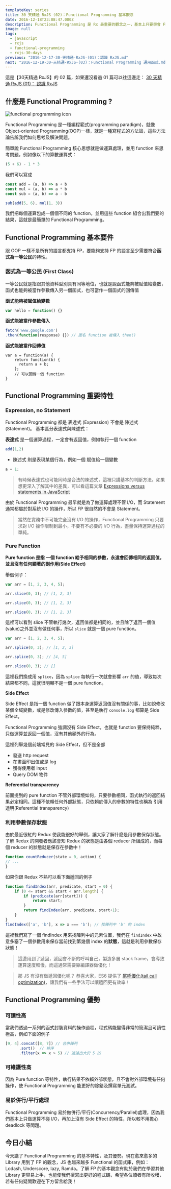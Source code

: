```yaml
---
templateKey: series
title: 30 天精通 RxJS (02)：Functional Programming 基本觀念
date: 2016-12-18T23:08:47.000Z
description: Functional Programming 是 Rx 最重要的觀念之一，基本上只要學會 FP 要上手 Rx 就不難了！Functional Programming 可以說是近年來的顯學，各種新的函式編程語言推出之外，其他舊有的語言也都在新版中加強對 FP 的支援！
image: null
tags:
  - javascript
  - rxjs
  - functional-programming
  - rxjs-30-days
previous: "2016-12-17-30-天精通-RxJS-(01)：認識 RxJS.md"
next: "2016-12-19-30-天精通-RxJS-(03)：Functional Programming 通用函式.md"
---
```


這是【30天精通 RxJS】的 02 篇，如果還沒看過 01 篇可以往這邊走：
[30 天精通 RxJS (01)： 認識 RxJS](http://ithelp.ithome.com.tw/articles/10186104)

什麼是 Functional Programming ?
------

![functional programming icon](https://res.cloudinary.com/dohtkyi84/image/upload/v1481362001/cover/%E8%9E%A2%E5%B9%95%E5%BF%AB%E7%85%A7_2016-12-10_%E4%B8%8B%E5%8D%885.26.11_mgc7al.png)

Functional Programming 是一種編程範式(programming paradigm)，就像 Object-oriented Programming(OOP)一樣，就是一種寫程式的方法論，這些方法論告訴我們如何思考及解決問題。

簡單說 Functional Programming 核心思想就是做運算處理，並用 function 來思考問題，例如像以下的算數運算式：

```javascript
(5 + 6) - 1 * 3
```

我們可以寫成

```javascript
const add = (a, b) => a + b
const mul = (a, b) => a * b
const sub = (a, b) => a - b

sub(add(5, 6), mul(1, 3))
```

我們把每個運算包成一個個不同的 function，並用這些 function 組合出我們要的結果，這就是最簡單的 Functional Programming。

Functional Programming 基本要件
------

跟 OOP 一樣不是所有的語言都支持 FP，要能夠支持 FP 的語言至少需要符合**函式為一等公民**的特性。

### 函式為一等公民 (First Class)

一等公民就是指跟其他資料型別具有同等地位，也就是說函式能夠被賦值給變數，函式也能夠被當作參數傳入另一個函式，也可當作一個函式的回傳值

**函式能夠被賦值給變數**

```javascript
var hello = function() {}
```

**函式能被當作參數傳入**

```javascript
fetch('www.google.com')
.then(function(response) {}) // 匿名 function 被傳入 then()
```

**函式能被當作回傳值**

```
var a = function(a) {
	return function(b) {
	  return a + b;
	}; 
	// 可以回傳一個 function
}
```

Functional Programming 重要特性
------


### Expression, no Statement

Functional Programming 都是 表達式 (Expression) 不會是 陳述式(Statement)。
基本區分表達式與陳述式：

**表達式** 是一個運算過程，一定會有返回值，例如執行一個 function

```javascript
add(1,2)
```

- 陳述式 則是表現某個行為，例如一個 賦值給一個變數

```javascript
a = 1;
```


> 有時候表達式也可能同時是合法的陳述式，這裡只講基本的判斷方法。如果想更深入了解其中的差異，可以看這篇文章 [Expressions versus statements in JavaScript](http://www.2ality.com/2012/09/expressions-vs-statements.html)

由於 Functional Programming 最早就是為了做運算處理不管 I/O，而 Statement 通常都屬於對系統 I/O 的操作，所以 FP 很自然的不會是 Statement。

> 當然在實務中不可能完全沒有 I/O 的操作，Functional Programming 只要求對 I/O 操作限制到最小，不要有不必要的 I/O 行為，盡量保持運算過程的單純。

### Pure Function

**Pure function 是指 一個 function 給予相同的參數，永遠會回傳相同的返回值，並且沒有任何顯著的副作用(Side Effect)**

舉個例子：

```javascript
var arr = [1, 2, 3, 4, 5];

arr.slice(0, 3); // [1, 2, 3]

arr.slice(0, 3); // [1, 2, 3]

arr.slice(0, 3); // [1, 2, 3]
```

這裡可以看到 slice 不管執行幾次，返回值都是相同的，並且除了返回一個值(value)之外並沒有做任何事，所以 `slice` 就是一個 pure function。

```javascript
var arr = [1, 2, 3, 4, 5];

arr.splice(0, 3); // [1, 2, 3]

arr.splice(0, 3); // [4, 5]

arr.slice(0, 3); // []
```

這裡我們換成用 `splice`，因為 `splice` 每執行一次就會影響 `arr` 的值，導致每次結果都不同，這就很明顯不是一個 pure function。

**Side Effect**

Side Effect 是指一個 function 做了跟本身運算返回值沒有關係的事，比如說修改某個全域變數，或是修改傳入參數的值，甚至是執行 `console.log` 都算是 Side Effect。

Functional Programming 強調沒有 Side Effect，也就是 function 要保持純粹，只做運算並返回一個值，沒有其他額外的行為。

這裡列舉幾個前端常見的 Side Effect，但不是全部

- 發送 http request
- 在畫面印出值或是 log
- 獲得使用者 input
- Query DOM 物件

**Referential transparency**

前面提到的 pure function 不管外部環境如何，只要參數相同，函式執行的返回結果必定相同。這種不依賴任何外部狀態，只依賴於傳入的參數的特性也稱為 引用透明(Referential transparency)


### 利用參數保存狀態

由於最近很紅的 Redux 使我能很好的舉例，讓大家了解什麼是用參數保存狀態。了解 Redux 的開發者應該會知 Redux 的狀態是由各個 reducer 所組成的，而每個 reducer 的狀態就是保存在參數中！

```javascript
function countReducer(state = 0, action) {
// ...
}
```

如果你跟 Redux 不熟可以看下面遞回的例子

```javascript
function findIndex(arr, predicate, start = 0) {
    if (0 <= start && start < arr.length) {
        if (predicate(arr[start])) {
            return start;
        }
        return findIndex(arr, predicate, start+1);
    }
}
findIndex(['a', 'b'], x => x === 'b'); // 找陣列中 'b' 的 index
```

這裡我們寫了一個 findIndex 用來找陣列中的元素位置，我們在 `findIndex` 中故意多塞了一個參數用來保存當前找到第幾個 index 的**狀態**，這就是利用參數保存狀態！

>  這邊用到了遞回，遞回會不斷的呼叫自己，製造多層 stack frame，會導致運算速度較慢，而這通常需要靠編譯器做優化！

> 那 JS 有沒有做遞回優化呢？ 恭喜大家，ES6 提供了 [尾呼優化(tail call optimization)](http://www.2ality.com/2015/06/tail-call-optimization.html)，讓我們有一些手法可以讓遞回更有效率！

Functional Programming 優勢
------


### 可讀性高

當我們透過一系列的函式封裝資料的操作過程，程式碼能變得非常的簡潔且可讀性極高，例如下面的例子

```javascript
[9, 4].concat([8, 7]) // 合併陣列
      .sort()  // 排序
      .filter(x => x > 5) // 過濾出大於 5 的
```

### 可維護性高

因為 Pure function 等特性，執行結果不依賴外部狀態，且不會對外部環境有任何操作，使 Functional Programming 能更好的除錯及撰寫單元測試。

### 易於併行/平行處理

Functional Programming 易於做併行/平行(Concurrency/Parallel)處理，因為我們基本上只做運算不碰 I/O，再加上沒有 Side Effect 的特性，所以較不用擔心 deadlock 等問題。


今日小結
------

今天講了 Functional Programming 的基本特性，及其優勢。現在愈來愈多的 Library 用到了 FP 的觀念，JS 也越來越多 Functional 的函式庫，例如：Lodash, Underscore, lazy, Ramda。了解 FP 的基本觀念有助於我們在學習其他 Library 更容易上手，也能使我們撰寫出更好的程式碼，希望各位讀者有所收穫，若有任何疑問歡迎在下方留言給我！

